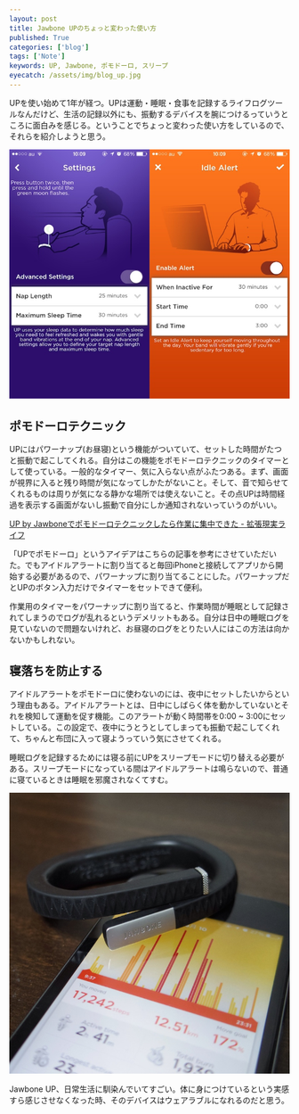 ```yaml
---
layout: post
title: Jawbone UPのちょっと変わった使い方
published: True
categories: ['blog']
tags: ['Note']
keywords: UP, Jawbone, ポモドーロ, スリープ
eyecatch: /assets/img/blog_up.jpg
---
```


UPを使い始めて1年が経つ。UPは運動・睡眠・食事を記録するライフログツールなんだけど、生活の記録以外にも、振動するデバイスを腕につけるっていうところに面白みを感じる。ということでちょっと変わった使い方をしているので、それらを紹介しようと思う。

<img src="/assets/img/blog_up2.jpg" class="image-on-frame-medium">

## ポモドーロテクニック

UPにはパワーナップ(お昼寝)という機能がついていて、セットした時間がたつと振動で起こしてくれる。自分はこの機能をポモドーロテクニックのタイマーとして使っている。一般的なタイマー、気に入らない点がふたつある。まず、画面が視界に入ると残り時間が気になってしかたがないこと。そして、音で知らせてくれるものは周りが気になる静かな場所では使えないこと。その点UPは時間経過を表示する画面がないし振動で自分にしか通知されないっていうのがいい。

[UP by Jawboneでポモドーロテクニックしたら作業に集中できた - 拡張現実ライフ](http://akio0911.net/archives/18848)

「UPでポモドーロ」というアイデアはこちらの記事を参考にさせていただいた。でもアイドルアラートに割り当てると毎回iPhoneと接続してアプリから開始する必要があるので、パワーナップに割り当てることにした。パワーナップだとUPのボタン入力だけでタイマーをセットできて便利。

作業用のタイマーをパワーナップに割り当てると、作業時間が睡眠として記録されてしまうのでログが乱れるというデメリットもある。自分は日中の睡眠ログを見ていないので問題ないけれど、お昼寝のログをとりたい人にはこの方法は向かないかもしれない。

## 寝落ちを防止する

アイドルアラートをポモドーロに使わないのには、夜中にセットしたいからという理由もある。アイドルアラートとは、日中にしばらく体を動かしていないとそれを検知して運動を促す機能。このアラートが動く時間帯を0:00 ~ 3:00にセットしている。この設定で、夜中にうとうとしてしまっても振動で起こしてくれて、ちゃんと布団に入って寝ようっていう気にさせてくれる。

睡眠ログを記録するためには寝る前にUPをスリープモードに切り替える必要がある。スリープモードになっている間はアイドルアラートは鳴らないので、普通に寝ているときは睡眠を邪魔されなくてすむ。

<img src="/assets/img/blog_up.jpg" class="image-on-frame-small">

Jawbone UP、日常生活に馴染んでいてすごい。体に身につけているという実感すら感じさせなくなった時、そのデバイスはウェアラブルになれるのだと思う。
